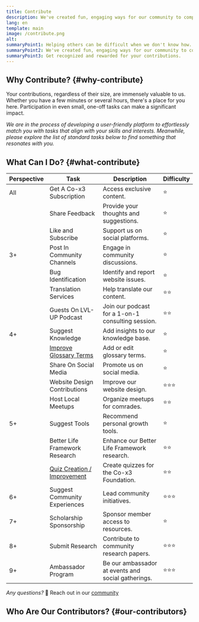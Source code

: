 ```yaml
---
title: Contribute
description: We've created fun, engaging ways for our community to complete meaningful one-off or occassional tasks to support our programs and earn life points.
lang: en
template: main
image: /contribute.png
alt: 
summaryPoint1: Helping others can be difficult when we don't know how.
summaryPoint2: We've created fun, engaging ways for our community to complete meaningful one-off or occassional tasks to support our programs.
summaryPoint3: Get recognized and rewarded for your contributions.
---
```


## Why Contribute? {#why-contribute}

Your contributions, regardless of their size, are immensely valuable to us. Whether you have a few minutes or several hours, there's a place for you here. Participation in even small, one-off tasks can make a significant impact.

_We are in the process of developing a user-friendly platform to effortlessly match you with tasks that align with your skills and interests. Meanwhile, please explore the list of standard tasks below to find something that resonates with you._

## What Can I Do? {#what-contribute}

| Perspective        | Task                               | Description                                           | Difficulty        |
|--------------|------------------------------------|-------------------------------------------------------|-------------------|
| All   | Get A Co-x3 Subscription           | Access exclusive content.                             | ⭐               |
|              | Share Feedback                     | Provide your thoughts and suggestions.                | ⭐                |
|              | Like and Subscribe                 | Support us on social platforms.                       | ⭐               |
| 3+     | Post In Community Channels         | Engage in community discussions.                      | ⭐               |
|              | Bug Identification                 | Identify and report website issues.                   | ⭐               |
|              | Translation Services               | Help translate our content.                           | ⭐⭐             |
|              | Guests On LVL-UP Podcast           | Join our podcast for a 1-on-1 consulting session.     | ⭐⭐             |
| 4+     | Suggest Knowledge                  | Add insights to our knowledge base.                   | ⭐               |
|              | [Improve Glossary Terms](/make-positive-impact/contribute/glossary)             | Add or edit glossary terms.                            | ⭐               |
|              | Share On Social Media              | Promote us on social media.                           | ⭐               |
|              | Website Design Contributions       | Improve our website design.                           | ⭐⭐⭐           |
|              | Host Local Meetups                 | Organize meetups for comrades.                        | ⭐⭐             |
| 5+     | Suggest Tools                      | Recommend personal growth tools.                      | ⭐               |
|              | Better Life Framework Research             | Enhance our Better Life Framework research.                   | ⭐⭐             |
|              | [Quiz Creation / Improvement](/make-positive-impact/contribute/quizzes)                      | Create quizzes for the Co-x3 Foundation.              | ⭐⭐             |
| 6+     | Suggest Community Experiences      | Lead community initiatives.                           | ⭐⭐⭐           |
| 7+     | Scholarship Sponsorship            | Sponsor member access to resources.                   | ⭐                |
| 8+     | Submit Research                    | Contribute to community research papers.              | ⭐⭐⭐           |
| 9+     | Ambassador Program                 | Be our ambassador at events and social gatherings.    | ⭐⭐⭐           |

_Any questions?_ 🤔 Reach out in our [community](https://our.x3.family/)

## Who Are Our Contributors? {#our-contributors}

<Contributors />
